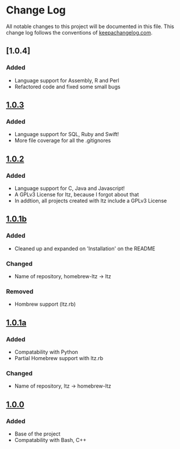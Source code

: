 # Change Log
All notable changes to this project will be documented in this file. This change log follows the conventions of [keepachangelog.com](http://keepachangelog.com/).  

## [1.0.4]
### Added
- Language support for Assembly, R and Perl
- Refactored code and fixed some small bugs 


## [1.0.3]
### Added 
- Language support for SQL, Ruby and Swift!
- More file coverage for all the .gitignores


## [1.0.2]
### Added
- Language support for C, Java and Javascript!
- A GPLv3 License for ltz, because I forgot about that 
- In addtion, all projects created with ltz include a GPLv3 License


## [1.0.1b]
### Added
- Cleaned up and expanded on 'Installation' on the README
    
### Changed 
- Name of repository, homebrew-ltz -> ltz

### Removed
- Hombrew support (ltz.rb)


## [1.0.1a] 
### Added 
- Compatability with Python
- Partial Homebrew support with ltz.rb

### Changed
- Name of repository, ltz -> homebrew-ltz


## [1.0.0]
### Added
- Base of the project
- Compatability with Bash, C++ 

[1.0.0]: https://github.com/Ninjacop/ltz/releases/tag/1.0.0

[1.0.1a]: https://github.com/Ninjacop/ltz/releases/tag/1.0.1

[1.0.1b]: https://github.com/Ninjacop/ltz/releases/tag/1.0.1

[1.0.2]: https://github.com/Ninjacop/releases/tag/1.0.2

[1.0.3]: https://github.com/Ninjacop/releases/tag/1.0.3